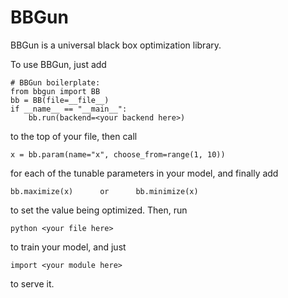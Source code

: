 # BBGun

BBGun is a universal black box optimization library.

To use BBGun, just add

    # BBGun boilerplate:
    from bbgun import BB
    bb = BB(file=__file__)
    if __name__ == "__main__":
        bb.run(backend=<your backend here>)

to the top of your file, then call

    x = bb.param(name="x", choose_from=range(1, 10))

for each of the tunable parameters in your model, and finally add

    bb.maximize(x)      or      bb.minimize(x)

to set the value being optimized. Then, run

    python <your file here>

to train your model, and just

    import <your module here>

to serve it.
